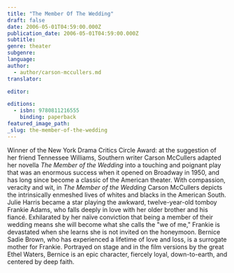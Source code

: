 ```yaml
---
title: "The Member Of The Wedding"
draft: false
date: 2006-05-01T04:59:00.000Z
publication_date: 2006-05-01T04:59:00.000Z
subtitle:
genre: theater
subgenre:
language:
author:
  - author/carson-mccullers.md
translator:

editor:

editions:
  - isbn: 9780811216555
    binding: paperback
featured_image_path:
_slug: the-member-of-the-wedding
---
```


Winner of the New York Drama Critics Circle Award: at the suggestion of her friend Tennessee Williams, Southern writer Carson McCullers adapted her novella _The Member of the Wedding_ into a touching and poignant play that was an enormous success when it opened on Broadway in 1950, and has long since become a classic of the American theater. With compassion, veracity and wit, in _The Member of the Wedding_ Carson McCullers depicts the intrinsically enmeshed lives of whites and blacks in the American South. Julie Harris became a star playing the awkward, twelve-year-old tomboy Frankie Adams, who falls deeply in love with her older brother and his fiancé. Exhilarated by her naïve conviction that being a member of their wedding means she will become what she calls the "we of me," Frankie is devastated when she learns she is not invited on the honeymoon. Bernice Sadie Brown, who has experienced a lifetime of love and loss, is a surrogate mother for Frankie. Portrayed on stage and in the film versions by the great Ethel Waters, Bernice is an epic character, fiercely loyal, down-to-earth, and centered by deep faith.

